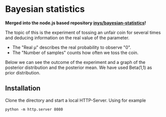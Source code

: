 # Bayesian statistics

**Merged into the node.js based repository [inys/bayesian-statistics](https://github.com/inys/bayesian-statistics)!**

The topic of this is the experiment of tossing an unfair coin for several times and deducing information on the real value of the parameter.

- The "Real μ" describes the real probability to observe "0".
- The "Number of samples" counts how often we toss the coin.

Below we can see the outcome of the experiment and a graph of the posterior distribution and the posterior mean. We have used Beta(1,1) as prior distribution.

## Installation

Clone the directory and start a local HTTP-Server. Using for example
```
python -m http.server 8080
```
